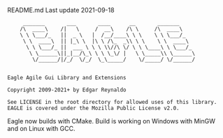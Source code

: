 README.md
Last update 2021-09-18


         _______       ___       ____      __       _______
        /\  ____\    /|   \     /  __\    /\ \     /\  ____\
        \ \ \___/_   ||  _ \   |  /__/____\ \ \    \ \ \___/_
         \ \  ____\  || |_\ \  |\ \ /\_  _\\ \ \    \ \  ____\
          \ \ \___/_ ||  ___ \ \ \ \\//\ \/ \ \ \____\ \ \___/_
           \ \______\||_|__/\_\ \ \ \_\/ |   \ \_____\\ \______\
            \/______/|/_/  \/_/  \_\_____/    \/_____/ \/______/


    Eagle Agile Gui Library and Extensions

    Copyright 2009-2021+ by Edgar Reynaldo

    See LICENSE in the root directory for allowed uses of this library.
    EAGLE is covered under the Mozilla Public License v2.0.

Eagle now builds with CMake. Build is working on Windows with MinGW and on Linux with GCC.






